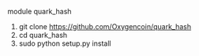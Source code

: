 module quark_hash

1. git clone https://github.com/Oxygencoin/quark_hash
2. cd quark_hash
3. sudo python setup.py install
